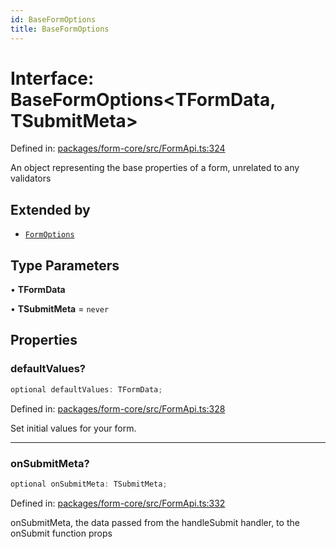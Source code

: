 ```yaml
---
id: BaseFormOptions
title: BaseFormOptions
---
```


<!-- DO NOT EDIT: this page is autogenerated from the type comments -->

# Interface: BaseFormOptions\<TFormData, TSubmitMeta\>

Defined in: [packages/form-core/src/FormApi.ts:324](https://github.com/TanStack/form/blob/main/packages/form-core/src/FormApi.ts#L324)

An object representing the base properties of a form, unrelated to any validators

## Extended by

- [`FormOptions`](../formoptions.md)

## Type Parameters

• **TFormData**

• **TSubmitMeta** = `never`

## Properties

### defaultValues?

```ts
optional defaultValues: TFormData;
```

Defined in: [packages/form-core/src/FormApi.ts:328](https://github.com/TanStack/form/blob/main/packages/form-core/src/FormApi.ts#L328)

Set initial values for your form.

***

### onSubmitMeta?

```ts
optional onSubmitMeta: TSubmitMeta;
```

Defined in: [packages/form-core/src/FormApi.ts:332](https://github.com/TanStack/form/blob/main/packages/form-core/src/FormApi.ts#L332)

onSubmitMeta, the data passed from the handleSubmit handler, to the onSubmit function props
